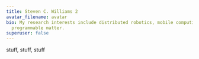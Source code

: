 ```yaml
---
title: Steven C. Williams 2
avatar_filename: avatar
bio: My research interests include distributed robotics, mobile computing and
  programmable matter.
superuser: false
---
```

stuff, stuff, stuff